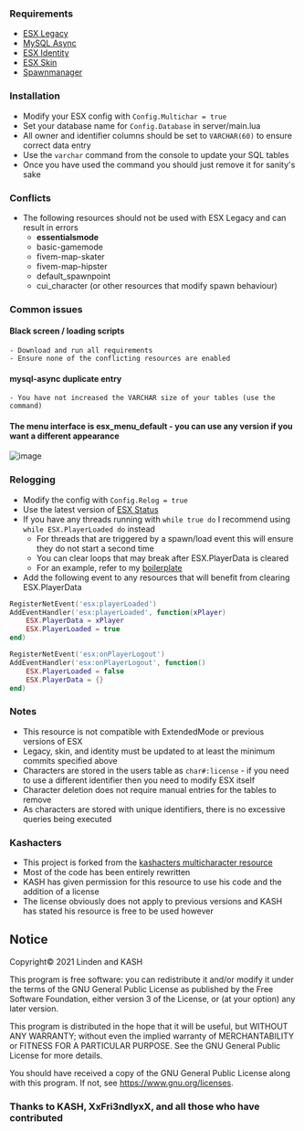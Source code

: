 ### Requirements
- [ESX Legacy](https://github.com/esx-framework/es_extended/tree/legacy)
- [MySQL Async](https://github.com/brouznouf/fivem-mysql-async/releases/tag/3.3.2)
- [ESX Identity](https://github.com/esx-framework/esx_identity)
- [ESX Skin](https://github.com/esx-framework/esx_skin)
- [Spawnmanager](https://github.com/citizenfx/cfx-server-data/tree/master/resources/%5Bmanagers%5D/spawnmanager)

### Installation
- Modify your ESX config with `Config.Multichar = true`
- Set your database name for `Config.Database` in server/main.lua
- All owner and identifier columns should be set to `VARCHAR(60)` to ensure correct data entry
- Use the `varchar` command from the console to update your SQL tables
- Once you have used the command you should just remove it for sanity's sake

### Conflicts
* The following resources should not be used with ESX Legacy and can result in errors
	- **essentialsmode**
	- basic-gamemode
	- fivem-map-skater
	- fivem-map-hipster
	- default_spawnpoint
	- cui_character (or other resources that modify spawn behaviour)

### Common issues
#### Black screen / loading scripts
	- Download and run all requirements
	- Ensure none of the conflicting resources are enabled
#### mysql-async duplicate entry
	- You have not increased the VARCHAR size of your tables (use the command)

#### The menu interface is esx_menu_default - you can use any version if you want a different appearance
![image](https://user-images.githubusercontent.com/65407488/119010385-592a8c80-b9d7-11eb-9aa1-eb7051004843.png)

### Relogging
- Modify the config with `Config.Relog = true`
- Use the latest version of [ESX Status](https://github.com/esx-framework/esx_status)
- If you have any threads running with `while true do` I recommend using `while ESX.PlayerLoaded do` instead
	- For threads that are triggered by a spawn/load event this will ensure they do not start a second time
	- You can clear loops that may break after ESX.PlayerData is cleared
	- For an example, refer to my [boilerplate](https://github.com/thelindat/esx_legacy_boilerplate/blob/main/client.lua)
- Add the following event to any resources that will benefit from clearing ESX.PlayerData
```lua
RegisterNetEvent('esx:playerLoaded')
AddEventHandler('esx:playerLoaded', function(xPlayer)
	ESX.PlayerData = xPlayer
 	ESX.PlayerLoaded = true
end)

RegisterNetEvent('esx:onPlayerLogout')
AddEventHandler('esx:onPlayerLogout', function()
	ESX.PlayerLoaded = false
	ESX.PlayerData = {}
end)
```

### Notes
- This resource is not compatible with ExtendedMode or previous versions of ESX
- Legacy, skin, and identity must be updated to at least the minimum commits specified above
- Characters are stored in the users table as `char#:license` - if you need to use a different identifier then you need to modify ESX itself
- Character deletion does not require manual entries for the tables to remove
- As characters are stored with unique identifiers, there is no excessive queries being executed
	
### Kashacters
- This project is forked from the [kashacters multicharacter resource](https://github.com/FiveEYZ/esx_kashacter)
- Most of the code has been entirely rewritten
- KASH has given permission for this resource to use his code and the addition of a license
- The license obviously does not apply to previous versions and KASH has stated his resource is free to be used however



## Notice
Copyright© 2021 Linden and KASH

This program is free software: you can redistribute it and/or modify
it under the terms of the GNU General Public License as published by
the Free Software Foundation, either version 3 of the License, or
(at your option) any later version.

This program is distributed in the hope that it will be useful,
but WITHOUT ANY WARRANTY; without even the implied warranty of
MERCHANTABILITY or FITNESS FOR A PARTICULAR PURPOSE.  See the
GNU General Public License for more details.

You should have received a copy of the GNU General Public License
along with this program.  If not, see https://www.gnu.org/licenses.


### Thanks to KASH, XxFri3ndlyxX, and all those who have contributed
